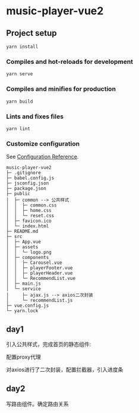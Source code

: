 # music-player-vue2

## Project setup
```
yarn install
```

### Compiles and hot-reloads for development
```
yarn serve
```

### Compiles and minifies for production
```
yarn build
```

### Lints and fixes files
```
yarn lint
```

### Customize configuration
See [Configuration Reference](https://cli.vuejs.org/config/).

```
music-player-vue2
├─ .gitignore
├─ babel.config.js
├─ jsconfig.json
├─ package.json
├─ public
│  ├─ common --> 公共样式
│  │  ├─ common.css
│  │  ├─ home.css
│  │  └─ reset.css
│  ├─ favicon.ico
│  └─ index.html
├─ README.md
├─ src
│  ├─ App.vue
│  ├─ assets
│  │  └─ logo.png
│  ├─ components
│  │  ├─ Carousel.vue
│  │  ├─ playerFooter.vue
│  │  ├─ playerHeader.vue
│  │  └─ RecommendList.vue
│  ├─ main.js
│  └─ service
│     ├─ ajax.js --> axios二次封装
│     └─ recommendList.js
├─ vue.config.js
└─ yarn.lock

```

## day1

引入公共样式，完成首页的静态组件:

配置proxy代理

对axios进行了二次封装，配置拦截器，引入进度条

## day2

写路由组件。确定路由关系



